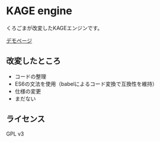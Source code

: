 # KAGE engine

くろごまが改変したKAGEエンジンです。

[デモページ](https://kurgm.github.io/kage-engine/)

## 改変したところ

- コードの整理
 - ES6の文法を使用（babelによるコード変換で互換性を維持）
- 仕様の変更
 - まだない

## ライセンス

GPL v3
